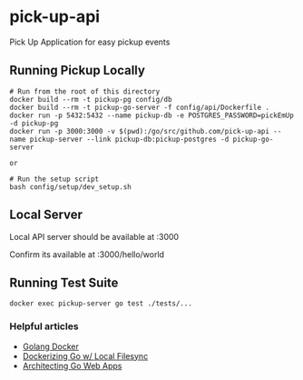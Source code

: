 # pick-up-api
Pick Up Application for easy pickup events

## Running Pickup Locally
```
# Run from the root of this directory
docker build --rm -t pickup-pg config/db
docker build --rm -t pickup-go-server -f config/api/Dockerfile .
docker run -p 5432:5432 --name pickup-db -e POSTGRES_PASSWORD=pickEmUp -d pickup-pg
docker run -p 3000:3000 -v $(pwd):/go/src/github.com/pick-up-api --name pickup-server --link pickup-db:pickup-postgres -d pickup-go-server

or

# Run the setup script
bash config/setup/dev_setup.sh
```

## Local Server
Local API server should be available at <docker-ip>:3000

Confirm its available at <docker-ip>:3000/hello/world

## Running Test Suite
```
docker exec pickup-server go test ./tests/...
```

### Helpful articles
* [Golang Docker](https://blog.golang.org/docker)
* [Dockerizing Go w/ Local Filesync](https://medium.com/developers-writing/docker-powered-development-environment-for-your-go-app-6185d043ea35#.r58sq9cr2)
* [Architecting Go Web Apps](https://larry-price.com/blog/2015/06/25/architecture-for-a-golang-web-app)
